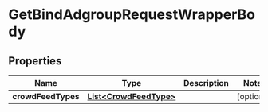

# GetBindAdgroupRequestWrapperBody


## Properties

Name | Type | Description | Notes
------------ | ------------- | ------------- | -------------
**crowdFeedTypes** | [**List&lt;CrowdFeedType&gt;**](CrowdFeedType.md) |  |  [optional]



